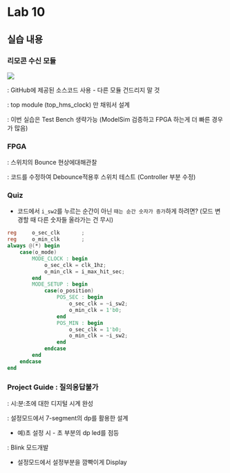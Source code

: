# Lab 10

## 실습 내용

### **리모콘 수신 모듈**

![](https://github.com/woongchoi-sookmyung/LogicDesign/blob/master/practice07/figs/block_diagram.png)

: GitHub에 제공된 소스코드 사용 - 다른 모듈 건드리지 말 것

: top module (top_hms_clock) 만 채워서 설계

: 이번 실습은 Test Bench 생략가능 (ModelSim 검증하고 FPGA 하는게 더 빠른 경우가 많음)



### **FPGA**

: 스위치의 Bounce 현상에대해관찰

: 코드를 수정하여 Debounce적용후 스위치 테스트 (Controller 부분 수정)


### **Quiz**

- 코드에서 `i_sw2`를 누르는 순간이 아닌 `때는 순간 숫자가 증가`하게 하려면? (모드 변경할 때 다른 숫자들 올라가는 건 무시)

```verilog
reg		o_sec_clk		;
reg		o_min_clk		;
always @(*) begin
	case(o_mode)
		MODE_CLOCK : begin
			o_sec_clk = clk_1hz;
			o_min_clk = i_max_hit_sec;
		end
		MODE_SETUP : begin
			case(o_position)
				POS_SEC : begin
					o_sec_clk = ~i_sw2;
					o_min_clk = 1'b0;
				end
				POS_MIN : begin
					o_sec_clk = 1'b0;
					o_min_clk = ~i_sw2;
				end
			endcase
		end
	endcase
end
```


### **Project Guide : 질의응답불가**

: 시:분:초에 대한 디지털 시계 완성

: 설정모드에서 7-segment의 dp를 활용한 설계

- 예)초 설정 시 - 초 부분의 dp led를 점등

: Blink 모드개발

- 설정모드에서 설정부분을 깜빡이게 Display
<!--stackedit_data:
eyJoaXN0b3J5IjpbMTI2ODM1NTQ3NCwxNzI1MTgwMjA5LC0zMT
QxMjE0NDddfQ==
-->